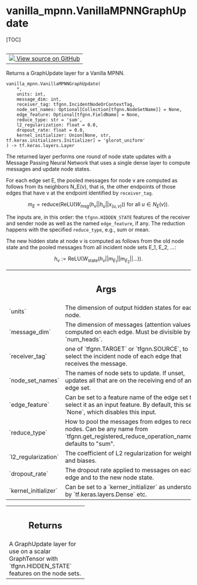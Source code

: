 # vanilla_mpnn.VanillaMPNNGraphUpdate

[TOC]

<!-- Insert buttons and diff -->

<table class="tfo-notebook-buttons tfo-api nocontent" align="left">
<td>
  <a target="_blank" href="https://github.com/tensorflow/gnn/tree/master/tensorflow_gnn/models/vanilla_mpnn/layers.py#L22-L105">
    <img src="https://www.tensorflow.org/images/GitHub-Mark-32px.png" />
    View source on GitHub
  </a>
</td>
</table>

Returns a GraphUpdate layer for a Vanilla MPNN.

<pre class="devsite-click-to-copy prettyprint lang-py tfo-signature-link">
<code>vanilla_mpnn.VanillaMPNNGraphUpdate(
    *,
    units: int,
    message_dim: int,
    receiver_tag: tfgnn.IncidentNodeOrContextTag,
    node_set_names: Optional[Collection[tfgnn.NodeSetName]] = None,
    edge_feature: Optional[tfgnn.FieldName] = None,
    reduce_type: str = &#x27;sum&#x27;,
    l2_regularization: float = 0.0,
    dropout_rate: float = 0.0,
    kernel_initializer: Union[None, str, tf.keras.initializers.Initializer] = &#x27;glorot_uniform&#x27;
) -> tf.keras.layers.Layer
</code></pre>

<!-- Placeholder for "Used in" -->

The returned layer performs one round of node state updates with a Message
Passing Neural Network that uses a single dense layer to compute messages and
update node states.

For each edge set E, the pooled messages for node v are computed as follows from
its neighbors N_E(v), that is, the other endpoints of those edges that have v at
the endpoint identified by `receiver_tag`.

$$m_E = \text{reduce}(
    \text{ReLU}(W_{\text{msg}} (h_v || h_u || x_{(u,v)}))
    \text{ for all } u \in N_E(v)).$$

The inputs are, in this order: the `tfgnn.HIDDEN_STATE` features of the receiver
and sender node as well as the named `edge_feature`, if any. The reduction
happens with the specified `reduce_type`, e.g., sum or mean.

The new hidden state at node v is computed as follows from the old node state
and the pooled messages from all incident node sets E_1, E_2, ...:

$$h_v := \text{ReLU}(
    W_{\text{state}} (h_v || m_{E_1} || m_{E_2} || \ldots)).$$

<!-- Tabular view -->
 <table class="responsive fixed orange">
<colgroup><col width="214px"><col></colgroup>
<tr><th colspan="2"><h2 class="add-link">Args</h2></th></tr>

<tr>
<td>
`units`<a id="units"></a>
</td>
<td>
The dimension of output hidden states for each node.
</td>
</tr><tr>
<td>
`message_dim`<a id="message_dim"></a>
</td>
<td>
The dimension of messages (attention values) computed on
each edge.  Must be divisible by `num_heads`.
</td>
</tr><tr>
<td>
`receiver_tag`<a id="receiver_tag"></a>
</td>
<td>
one of `tfgnn.TARGET` or `tfgnn.SOURCE`, to select the
incident node of each edge that receives the message.
</td>
</tr><tr>
<td>
`node_set_names`<a id="node_set_names"></a>
</td>
<td>
The names of node sets to update. If unset, updates all
that are on the receiving end of any edge set.
</td>
</tr><tr>
<td>
`edge_feature`<a id="edge_feature"></a>
</td>
<td>
Can be set to a feature name of the edge set to select
it as an input feature. By default, this set to `None`, which disables
this input.
</td>
</tr><tr>
<td>
`reduce_type`<a id="reduce_type"></a>
</td>
<td>
How to pool the messages from edges to receiver nodes.
Can be any name from `tfgnn.get_registered_reduce_operation_names()`,
defaults to "sum".
</td>
</tr><tr>
<td>
`l2_regularization`<a id="l2_regularization"></a>
</td>
<td>
The coefficient of L2 regularization for weights and
biases.
</td>
</tr><tr>
<td>
`dropout_rate`<a id="dropout_rate"></a>
</td>
<td>
The dropout rate applied to messages on each edge and to the
new node state.
</td>
</tr><tr>
<td>
`kernel_initializer`<a id="kernel_initializer"></a>
</td>
<td>
Can be set to a `kerner_initializer` as understood
by `tf.keras.layers.Dense` etc.
</td>
</tr>
</table>

<!-- Tabular view -->
 <table class="responsive fixed orange">
<colgroup><col width="214px"><col></colgroup>
<tr><th colspan="2"><h2 class="add-link">Returns</h2></th></tr>
<tr class="alt">
<td colspan="2">
A GraphUpdate layer for use on a scalar GraphTensor with
`tfgnn.HIDDEN_STATE` features on the node sets.
</td>
</tr>

</table>
